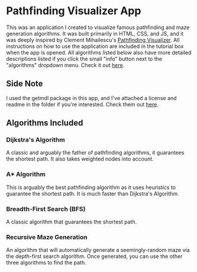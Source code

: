 # Pathfinding Visualizer App

This was an application I created to visualize famous pathfinding and maze generation algorithms. It was built primarily in HTML, CSS, and JS, and it was deeply inspired by Clement Mihailescu's [Pathfinding Visualizer](https://www.youtube.com/watch?v=msttfIHHkak&ab_channel=Cl%C3%A9mentMihailescu). All instructions on how to use the application are included in the tutorial box when the app is opened. All algorithms listed below also have more detailed descriptions listed if you click the small "info" button next to the "algorithms" dropdown menu. Check it out [here](https://jasonyang295.github.io/pathfindingvisualizer/). 

## Side Note
I used the getmdl package in this app, and I've attached a license and readme in the folder if you're interested. Check them out [here](https://creativeit.github.io/getmdl-select/).

## Algorithms Included

### Dijkstra's Algorithm
A classic and arguably the father of pathfinding algorithms, it guarantees the shortest path. It also takes weighted nodes into account. 

### A* Algorithm
This is arguably the best pathfinding algorithm as it uses heuristics to guarantee the shortest path. It is much faster than Dijkstra's Algorithm.

### Breadth-First Search (BFS)
A classic algorithm that guarantees the shortest path. 

### Recursive Maze Generation
An algorithm that will automatically generate a seemingly-random maze via the depth-first search algorithm. Once generated, you can use the other three algorithms to find the path. 
